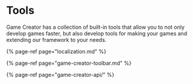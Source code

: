 # Tools

Game Creator has a collection of built-in tools that allow you to not only develop games faster, but also develop tools for making your games and extending our framework to your needs.

{% page-ref page="localization.md" %}

{% page-ref page="game-creator-toolbar.md" %}

{% page-ref page="game-creator-api/" %}



